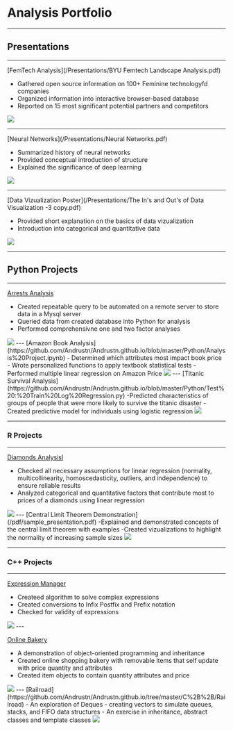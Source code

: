 # Analysis Portfolio

---
## Presentations
---

[FemTech Analysis](/Presentations/BYU Femtech Landscape Analysis.pdf)
- Gathered open source information on 100+ Feminine technologyfd companies
- Organized information into interactive browser-based database
- Reported on 15 most significant potential partners and competitors
<img src="images/Screen Shot 2021-06-30 at 14.55.38.png?raw=true"/>

---
[Neural Networks](/Presentations/Neural Networks.pdf)
- Summarized history of neural networks
- Provided conceptual introduction of structure
- Explained the significance of deep learning
<img src="images/Screen Shot 2021-06-30 at 14.56.08.png?raw=true"/>

---
[Data Vizualization Poster](/Presentations/The In's and Out's of Data Visualization -3 copy.pdf)
- Provided short explanation on the basics of data vizualization
- Introduction into categorical and quantitative data
<img src="images/Screen Shot 2021-06-30 at 14.56.50.png?raw=true"/>


---
## Python Projects
---

[Arrests Analysis](https://github.com/Andrustn/Andrustn.github.io/blob/master/Python/Arrests%20Analysis.ipynb)
- Created repeatable query to be automated on a remote server to store data in a Mysql server
- Queried data from created database into Python for analysis
- Performed comprehensivne one and two factor analyses
<img src="images/Arrests.png?raw=true"/>
---
[Amazon Book Analysis](https://github.com/Andrustn/Andrustn.github.io/blob/master/Python/Analysis%20Project.ipynb)
- Determined which attributes most impact book price
- Wrote personalized functions to apply textbook statistical tests
- Performed multiple linear regression on Amazon Price
<img src="images/Multiple Linear Regression.png?raw=true"/>
---
[Titanic Survival Analysis](https://github.com/Andrustn/Andrustn.github.io/blob/master/Python/Test%20:%20Train%20Log%20Regression.py)
-Predicted characteristics of groups of people that were more likely to survive the titanic disaster
-Created predictive model for individuals using logistic regression
<img src="images/Titanic ROC.png?raw=true"/>


---
### R Projects 
---

[Diamonds Analysisl](https://github.com/Andrustn/Andrustn.github.io/tree/master/R/Diamonds)
- Checked all necessary assumptions for linear regression (normality, multicollinearity, homoscedasticity, outliers, and independence) to ensure reliable results
- Analyzed categorical and quantitative factors that contribute most to prices of a diamonds using linear regression
<img src="images/Screen Shot 2021-07-06 at 16.28.12.png?raw=true"/>
---
[Central Limit Theorem Demonstration](/pdf/sample_presentation.pdf)
-Explained and demonstrated concepts of the central limit theorem with examples
-Created vizualizations to highlight the normality of increasing sample sizes
<img src="images/Screen Shot 2021-07-06 at 16.28.12.png?raw=true"/>



---
### C++ Projects 
---

[Expression Manager](https://github.com/Andrustn/Andrustn.github.io/tree/master/C%2B%2B/Expression%20Solver)
- Createed algorithm to solve complex expressions
- Created conversions to Infix Postfix and Prefix notation
- Checked for validity of expressions
<img src="images/Screen Shot 2021-07-06 at 16.50.08.png?raw=true"/>
---

[Online Bakery](https://github.com/Andrustn/Andrustn.github.io/tree/master/C%2B%2B/Bakery)
- A demonstration of object-oriented programming and inheritance
- Created online shopping bakery with removable items that self update with price quantity and attributes
- Created item objects to contain quantity attributes and price
<img src="images/Screen Shot 2021-07-06 at 16.57.33.png?raw=true"/>
---
[Railroad](https://github.com/Andrustn/Andrustn.github.io/tree/master/C%2B%2B/Railroad)
- An exploration of Deques - creating vectors to simulate queues, stacks, and FIFO data structures
- An exercise in inheritance, abstract classes and template classes
<img src="Screen Shot 2021-07-06 at 17.05.30.png?raw=true"/>


